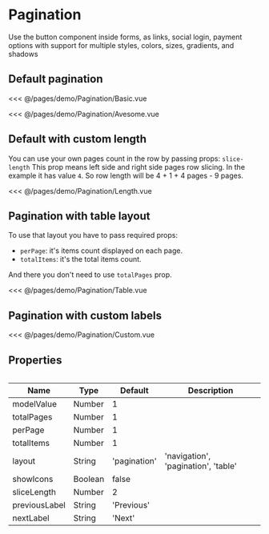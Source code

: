 <script setup>
import Basic from './demo/Pagination/Basic.vue'
import Avesome from './demo/Pagination/Avesome.vue'
import Length from './demo/Pagination/Length.vue'
import Layout from './demo/Pagination/Layout.vue'
import Table from './demo/Pagination/Table.vue'
import Custom from './demo/Pagination/Custom.vue'
</script>

# Pagination

Use the button component inside forms, as links, social login, payment options with support for multiple styles, colors, sizes, gradients, and shadows

## Default pagination

<DemoContainer>
  <Basic></Basic>
</DemoContainer>

<<< @/pages/demo/Pagination/Basic.vue

<DemoContainer>
  <Avesome></Avesome>
</DemoContainer>

<<< @/pages/demo/Pagination/Avesome.vue

## Default with custom length

You can use your own pages count in the row by passing props: `slice-length` This prop means left side and right side pages row slicing. In the example it has value `4`. So row length will be 4 + 1 + 4 pages - 9 pages.

<DemoContainer>
  <Length/>
</DemoContainer>

<<< @/pages/demo/Pagination/Length.vue

## Pagination with table layout

To use that layout you have to pass required props:

- `perPage`: it's items count displayed on each page.
- `totalItems`: it's the total items count.

And there you don't need to use `totalPages` prop.

<DemoContainer>
  <Table/>
</DemoContainer>

<<< @/pages/demo/Pagination/Table.vue

## Pagination with custom labels

<DemoContainer>
  <Custom/>
</DemoContainer>

<<< @/pages/demo/Pagination/Custom.vue

## Properties

| Name        | Type     | Default  | Description     |
| ----------- | -------- | -------- | --------------- |
|modelValue|Number|1||
|totalPages|Number|1||
|perPage|Number|1||
|totalItems|Number|1||
|layout|String|'pagination'|'navigation', 'pagination', 'table'|
|showIcons|Boolean|false||
|sliceLength|Number|2||
|previousLabel|String|'Previous'||
|nextLabel|String|'Next'||